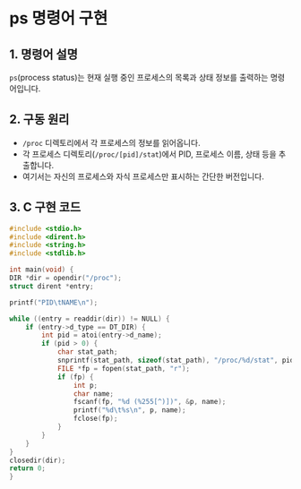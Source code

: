 # ps 명령어 구현

## 1. 명령어 설명
`ps`(process status)는 현재 실행 중인 프로세스의 목록과 상태 정보를 출력하는 명령어입니다.

## 2. 구동 원리
- `/proc` 디렉토리에서 각 프로세스의 정보를 읽어옵니다.
- 각 프로세스 디렉토리(`/proc/[pid]/stat`)에서 PID, 프로세스 이름, 상태 등을 추출합니다.
- 여기서는 자신의 프로세스와 자식 프로세스만 표시하는 간단한 버전입니다.

## 3. C 구현 코드
```c
#include <stdio.h>
#include <dirent.h>
#include <string.h>
#include <stdlib.h>

int main(void) {
DIR *dir = opendir("/proc");
struct dirent *entry;

printf("PID\tNAME\n");

while ((entry = readdir(dir)) != NULL) {
    if (entry->d_type == DT_DIR) {
        int pid = atoi(entry->d_name);
        if (pid > 0) {
            char stat_path;
            snprintf(stat_path, sizeof(stat_path), "/proc/%d/stat", pid);
            FILE *fp = fopen(stat_path, "r");
            if (fp) {
                int p;
                char name;
                fscanf(fp, "%d (%255[^)])", &p, name);
                printf("%d\t%s\n", p, name);
                fclose(fp);
            }
        }
    }
}
closedir(dir);
return 0;
}
```
